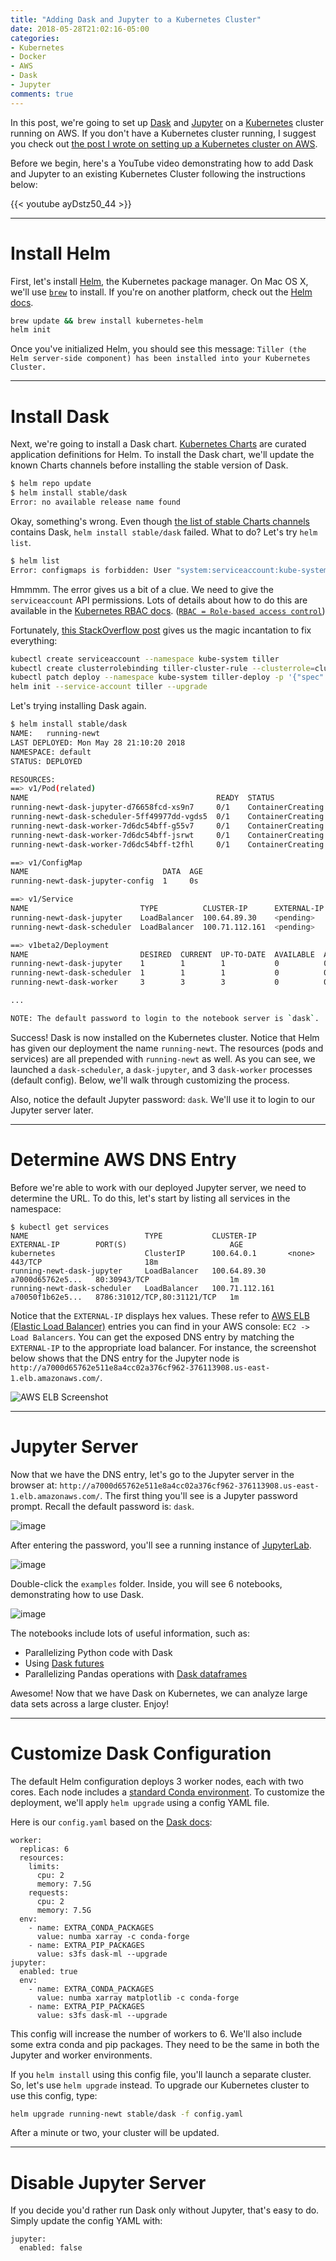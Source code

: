 ```yaml
---
title: "Adding Dask and Jupyter to a Kubernetes Cluster"
date: 2018-05-28T21:02:16-05:00
categories:
- Kubernetes
- Docker
- AWS
- Dask
- Jupyter
comments: true
---
```


In this post, we're going to set up [Dask](https://dask.pydata.org/) and [Jupyter](http://jupyter.org/) on a [Kubernetes](https://kubernetes.io/) cluster running on AWS. If you don't have a Kubernetes cluster running, I suggest you check out [the post I wrote on setting up a Kubernetes cluster on AWS](https://ramhiser.com/post/2018-05-20-setting-up-a-kubernetes-cluster-on-aws-in-5-minutes/).

Before we begin, here's a YouTube video demonstrating how to add Dask and Jupyter to an existing Kubernetes Cluster following the instructions below:

{{< youtube ayDstz50_44 >}}

***

# Install Helm


First, let's install [Helm](https://helm.sh/), the Kubernetes package manager. On Mac OS X, we'll use [`brew`](https://brew.sh/) to install. If you're on another platform, check out the [Helm docs](https://docs.helm.sh/).

```bash
brew update && brew install kubernetes-helm
helm init
```

Once you've initialized Helm, you should see this message: `Tiller (the Helm server-side component) has been installed into your Kubernetes Cluster.`

***

# Install Dask

Next, we're going to install a Dask chart. [Kubernetes Charts](https://github.com/kubernetes/charts) are curated application definitions for Helm. To install the Dask chart, we'll update the known Charts channels before installing the stable version of Dask.

```bash
$ helm repo update
$ helm install stable/dask
Error: no available release name found
```

Okay, something's wrong. Even though [the list of stable Charts channels](https://kubernetes-charts.storage.googleapis.com) contains Dask, `helm install stable/dask` failed. What to do? Let's try `helm list`.

```bash
$ helm list
Error: configmaps is forbidden: User "system:serviceaccount:kube-system:default" cannot list configmaps in the namespace "kube-system"
```

Hmmmm. The error gives us a bit of a clue. We need to give the `serviceaccount` API permissions. Lots of details about how to do this are available in the [Kubernetes RBAC docs](https://kubernetes.io/docs/reference/access-authn-authz/rbac/#service-account-permissions). ([`RBAC = Role-based access control`](https://en.wikipedia.org/wiki/Role-based_access_control))

Fortunately, [this StackOverflow post](https://stackoverflow.com/a/46688254/234233) gives us the magic incantation to fix everything:

```bash
kubectl create serviceaccount --namespace kube-system tiller
kubectl create clusterrolebinding tiller-cluster-rule --clusterrole=cluster-admin --serviceaccount=kube-system:tiller
kubectl patch deploy --namespace kube-system tiller-deploy -p '{"spec":{"template":{"spec":{"serviceAccount":"tiller"}}}}'      
helm init --service-account tiller --upgrade
```

Let's trying installing Dask again.

```bash
$ helm install stable/dask
NAME:   running-newt
LAST DEPLOYED: Mon May 28 21:10:20 2018
NAMESPACE: default
STATUS: DEPLOYED

RESOURCES:
==> v1/Pod(related)
NAME                                          READY  STATUS             RESTARTS  AGE
running-newt-dask-jupyter-d76658fcd-xs9n7     0/1    ContainerCreating  0         0s
running-newt-dask-scheduler-5ff49977dd-vgds5  0/1    ContainerCreating  0         0s
running-newt-dask-worker-7d6dc54bff-g55v7     0/1    ContainerCreating  0         0s
running-newt-dask-worker-7d6dc54bff-jsrwt     0/1    ContainerCreating  0         0s
running-newt-dask-worker-7d6dc54bff-t2fhl     0/1    ContainerCreating  0         0s

==> v1/ConfigMap
NAME                              DATA  AGE
running-newt-dask-jupyter-config  1     0s

==> v1/Service
NAME                         TYPE          CLUSTER-IP      EXTERNAL-IP  PORT(S)                      AGE
running-newt-dask-jupyter    LoadBalancer  100.64.89.30    <pending>    80:30943/TCP                 0s
running-newt-dask-scheduler  LoadBalancer  100.71.112.161  <pending>    8786:31012/TCP,80:31121/TCP  0s

==> v1beta2/Deployment
NAME                         DESIRED  CURRENT  UP-TO-DATE  AVAILABLE  AGE
running-newt-dask-jupyter    1        1        1           0          0s
running-newt-dask-scheduler  1        1        1           0          0s
running-newt-dask-worker     3        3        3           0          0s

...

NOTE: The default password to login to the notebook server is `dask`.
```

Success! Dask is now installed on the Kubernetes cluster. Notice that Helm has given our deployment the name `running-newt`. The resources (pods and services) are all prepended with `running-newt` as well. As you can see, we launched a `dask-scheduler`, a `dask-jupyter`, and 3 `dask-worker` processes (default config). Below, we'll walk through customizing the process.

Also, notice the default Jupyter password: `dask`. We'll use it to login to our Jupyter server later.

***

# Determine AWS DNS Entry

Before we're able to work with our deployed Jupyter server, we need to determine the URL. To do this, let's start by listing all services in the namespace:

```
$ kubectl get services
NAME                          TYPE           CLUSTER-IP       EXTERNAL-IP        PORT(S)                       AGE
kubernetes                    ClusterIP      100.64.0.1       <none>             443/TCP                       18m
running-newt-dask-jupyter     LoadBalancer   100.64.89.30     a7000d65762e5...   80:30943/TCP                  1m
running-newt-dask-scheduler   LoadBalancer   100.71.112.161   a70050f1b62e5...   8786:31012/TCP,80:31121/TCP   1m
```

Notice that the `EXTERNAL-IP` displays hex values. These refer to [AWS ELB (Elastic Load Balancer)](https://aws.amazon.com/elasticloadbalancing/) entries you can find in your AWS console: `EC2 -> Load Balancers`. You can get the exposed DNS entry by matching the `EXTERNAL-IP` to the appropriate load balancer. For instance, the screenshot below shows that the DNS entry for the Jupyter node is `http://a7000d65762e511e8a4cc02a376cf962-376113908.us-east-1.elb.amazonaws.com/`.

![AWS ELB Screenshot](https://user-images.githubusercontent.com/261183/40634758-4d6402ac-62bc-11e8-9131-ea76c78dc5b0.png)

***

# Jupyter Server

Now that we have the DNS entry, let's go to the Jupyter server in the browser at: `http://a7000d65762e511e8a4cc02a376cf962-376113908.us-east-1.elb.amazonaws.com/`. The first thing you'll see is a Jupyter password prompt. Recall the default password is: `dask`.

![image](https://user-images.githubusercontent.com/261183/40634824-a6773d50-62bc-11e8-8cc6-32056d0515e0.png)

After entering the password, you'll see a running instance of [JupyterLab](https://github.com/jupyterlab/jupyterlab).

![image](https://user-images.githubusercontent.com/261183/40634892-01cd3506-62bd-11e8-98b8-ad25a7c0f75c.png)

Double-click the `examples` folder. Inside, you will see 6 notebooks, demonstrating how to use Dask.

![image](https://user-images.githubusercontent.com/261183/40634989-76fe71c8-62bd-11e8-8f71-b4ab45a45bbf.png)

The notebooks include lots of useful information, such as:

* Parallelizing Python code with Dask
* Using [Dask futures](http://dask.pydata.org/en/latest/futures.html)
* Parallelizing Pandas operations with [Dask dataframes](http://dask.pydata.org/en/latest/dataframe.html)

Awesome! Now that we have Dask on Kubernetes, we can analyze large data sets across a large cluster. Enjoy!

***

# Customize Dask Configuration

The default Helm configuration deploys 3 worker nodes, each with two cores. Each node includes a [standard Conda environment](https://conda.io/). To customize the deployment, we'll apply `helm upgrade` using a config YAML file.

Here is our `config.yaml` based on the [Dask docs](http://dask.pydata.org/en/latest/setup/kubernetes-helm.html#configure-environment):

```
worker:
  replicas: 6
  resources:
    limits:
      cpu: 2
      memory: 7.5G
    requests:
      cpu: 2
      memory: 7.5G
  env:
    - name: EXTRA_CONDA_PACKAGES
      value: numba xarray -c conda-forge
    - name: EXTRA_PIP_PACKAGES
      value: s3fs dask-ml --upgrade
jupyter:
  enabled: true
  env:
    - name: EXTRA_CONDA_PACKAGES
      value: numba xarray matplotlib -c conda-forge
    - name: EXTRA_PIP_PACKAGES
      value: s3fs dask-ml --upgrade
```

This config will increase the number of workers to 6. We'll also include some extra conda and pip packages. They need to be the same in both the Jupyter and worker environments.

If you `helm install` using this config file, you'll launch a separate cluster. So, let's use `helm upgrade` instead. To upgrade our Kubernetes cluster to use this config, type:

```bash
helm upgrade running-newt stable/dask -f config.yaml
```

After a minute or two, your cluster will be updated.

***

# Disable Jupyter Server

If you decide you'd rather run Dask only without Jupyter, that's easy to do. Simply update the config YAML with:

```
jupyter:
  enabled: false
```